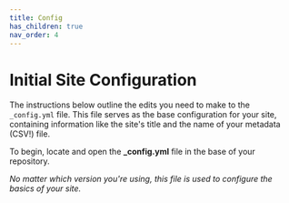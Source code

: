 ```yaml
---
title: Config
has_children: true
nav_order: 4
---
```


# Initial Site Configuration

The instructions below outline the edits you need to make to the `_config.yml` file. This file serves as the base configuration for your site, containing information like the site's title and the name of your metadata (CSV!) file.

To begin, locate and open the **_config.yml** file in the base of your repository. 

*No matter which version you're using, this file is used to configure the basics of your site.* 

